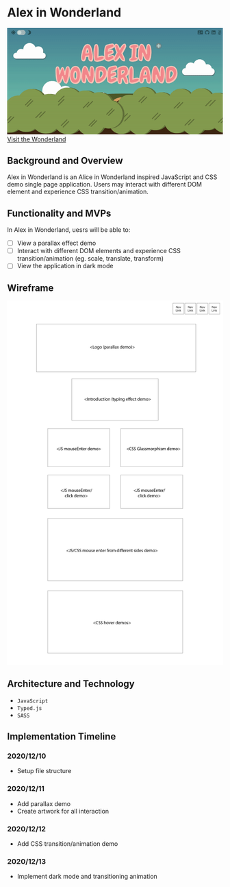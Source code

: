 # Alex in Wonderland
![alex in wonderland](wonderland.gif)
[Visit the Wonderland](https://alexandria-wong.com/wonderland/)

## Background and Overview 

Alex in Wonderland is an Alice in Wonderland inspired JavaScript and CSS demo single page application. Users may interact with different DOM element and experience CSS transition/animation.

## Functionality and MVPs

In Alex in Wonderland, uesrs will be able to:
- [ ] View a parallax effect demo
- [ ] Interact with different DOM elements and experience CSS transition/animation (eg. scale, translate, transform)
- [ ] View the application in dark mode

## Wireframe
![wireframe](src/assets/wireframe.jpg)

## Architecture and Technology 
- `JavaScript`
- `Typed.js`
- `SASS`

## Implementation Timeline 

### 2020/12/10
- Setup file structure

### 2020/12/11
- Add parallax demo
- Create artwork for all interaction

### 2020/12/12
- Add CSS transition/animation demo

### 2020/12/13
- Implement dark mode and transitioning animation

